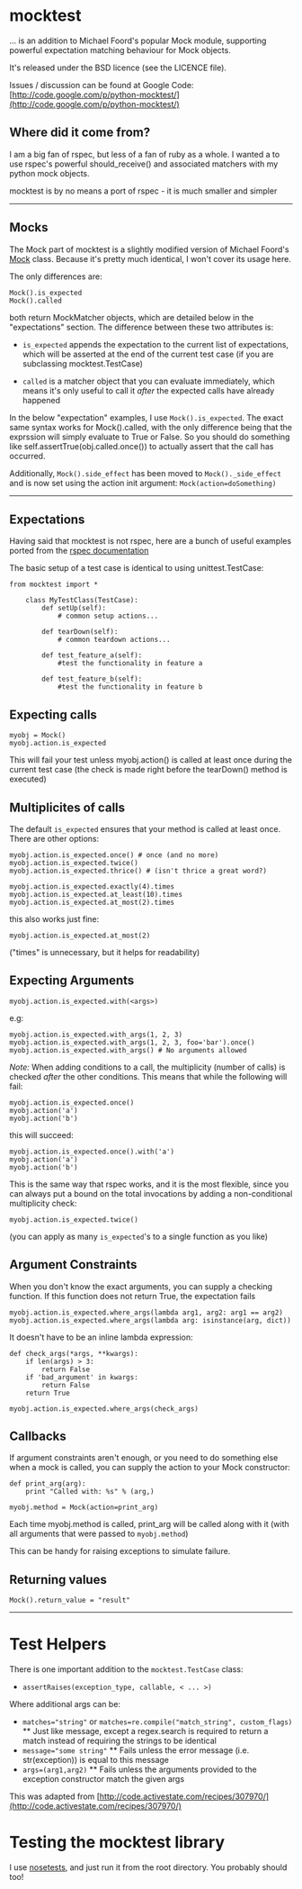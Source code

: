 # mocktest
... is an addition to Michael Foord's popular Mock module, supporting
powerful expectation matching behaviour for Mock objects.

It's released under the BSD licence (see the LICENCE file).

Issues / discussion can be found at Google Code:
[http://code.google.com/p/python-mocktest/](http://code.google.com/p/python-mocktest/)

## Where did it come from?
I am a big fan of rspec, but less of a fan of ruby as a whole.
I wanted a to use rspec's powerful should_receive() and associated matchers with my python mock objects.

mocktest is by no means a port of rspec - it is much smaller and simpler

---
## Mocks
The Mock part of mocktest is a slightly modified version of Michael Foord's
[Mock](http://www.voidspace.org.uk/python/modules.shtml#mock) class.
Because it's pretty much identical, I won't cover its usage here.

The only differences are:

	Mock().is_expected
	Mock().called

both return MockMatcher objects, which are detailed below in the "expectations" section.
The difference between these two attributes is:

 * `is_expected` appends the expectation to the current list of
   expectations, which will be asserted at the end of the current test case
   (if you are subclassing mocktest.TestCase)

 * `called` is a matcher object that you can evaluate immediately,
   which means it's only useful to call it *after* the expected calls
   have already happened

In the below "expectation" examples, I use `Mock().is_expected`.
The exact same syntax works for Mock().called, with the only difference being
that the exprssion will simply evaluate to True or False. So you should do
something like self.assertTrue(obj.called.once()) to actually assert that
the call has occurred.

Additionally, `Mock().side_effect` has been moved to `Mock()._side_effect`
and is now set using the action init argument: `Mock(action=doSomething)`

---
## Expectations
Having said that mocktest is not rspec, here are a bunch of useful examples ported from the [rspec documentation](http://rspec.info/documentation/mocks/message_expectations.html)

The basic setup of a test case is identical to using unittest.TestCase:

	from mocktest import *
	
		class MyTestClass(TestCase):
			def setUp(self):
				# common setup actions...
			
			def tearDown(self):
				# common teardown actions...
			
			def test_feature_a(self):
				#test the functionality in feature a
				
			def test_feature_b(self):
				#test the functionality in feature b

## Expecting calls

	myobj = Mock()
	myobj.action.is_expected

This will fail your test unless myobj.action() is called at least once during the current test case
(the check is made right before the tearDown() method is executed)

## Multiplicites of calls

The default `is_expected` ensures that your method is called at least once. There are other options:

	myobj.action.is_expected.once() # once (and no more)
	myobj.action.is_expected.twice()
	myobj.action.is_expected.thrice() # (isn't thrice a great word?)

	myobj.action.is_expected.exactly(4).times
	myobj.action.is_expected.at_least(10).times
	myobj.action.is_expected.at_most(2).times

this also works just fine:

	myobj.action.is_expected.at_most(2)

("times" is unnecessary, but it helps for readability)

## Expecting Arguments

	myobj.action.is_expected.with(<args>)

e.g:

	myobj.action.is_expected.with_args(1, 2, 3)
	myobj.action.is_expected.with_args(1, 2, 3, foo='bar').once()
	myobj.action.is_expected.with_args() # No arguments allowed

*Note:* When adding conditions to a call, the multiplicity (number of
calls) is checked _after_ the other conditions.
This means that while the following will fail:

	myobj.action.is_expected.once()
	myobj.action('a')
	myobj.action('b')

this will succeed:

	myobj.action.is_expected.once().with('a')
	myobj.action('a')
	myobj.action('b')

This is the same way that rspec works, and it is the most flexible,
since you can always put a bound on the total invocations by adding a
non-conditional multiplicity check:

	myobj.action.is_expected.twice()

(you can apply as many `is_expected`'s to a single function as you like)

## Argument Constraints

When you don't know the exact arguments, you can supply a checking function.
If this function does not return True, the expectation fails

	myobj.action.is_expected.where_args(lambda arg1, arg2: arg1 == arg2)
	myobj.action.is_expected.where_args(lambda arg: isinstance(arg, dict))

It doesn't have to be an inline lambda expression:

	def check_args(*args, **kwargs):
		if len(args) > 3:
			return False
		if 'bad_argument' in kwargs:
			return False
		return True
		
	myobj.action.is_expected.where_args(check_args)

## Callbacks

If argument constraints aren't enough, or you need to do something
else when a mock is called, you can supply the action to your Mock
constructor:

	
	def print_arg(arg):
		print "Called with: %s" % (arg,)

	myobj.method = Mock(action=print_arg)

Each time myobj.method is called, print_arg will be called along with it (with all arguments that were passed to `myobj.method`)

This can be handy for raising exceptions to simulate failure.

## Returning values

	Mock().return_value = "result"

---
# Test Helpers
There is one important addition to the `mocktest.TestCase` class:

 * `assertRaises(exception_type, callable, < ... >)`

Where additional args can be:

 * `matches="string"` or `matches=re.compile("match_string", custom_flags)`
 ** Just like message, except a regex.search is required to return a match instead of
    requiring the strings to be identical
 * `message="some string"`
 ** Fails unless the error message (i.e. str(exception)) is equal to this message
 * `args=(arg1,arg2)`
 ** Fails unless the arguments provided to the exception constructor match the given args

This was adapted from [http://code.activestate.com/recipes/307970/](http://code.activestate.com/recipes/307970/)

# Testing the mocktest library
I use [nosetests](http://code.google.com/p/python-nose/), and just run it from the root directory. You probably should too!